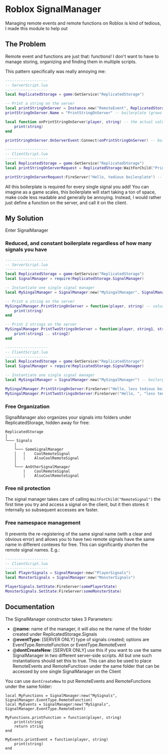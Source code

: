 # Roblox SignalManager
Managing remote events and remote functions on Roblox is kind of tedious, I made this module to help out

## The Problem
Remote event and functions are just that: functions! I don't want to have to manage storing, organizing and finding them in multiple scripts.

This pattern specifically was really annoying me:

```lua
-------------------
-- ServerScript.lua
-------------------
local ReplicatedStorage = game:GetService("ReplicatedStorage")

-- Print a string on the server
local printStringOnServer = Instance.new("RemoteEvent", ReplicatedStorage) -- boilerplate (grows with # of signals)
printStringOnServer.Name = "PrintStringOnServer" -- boilerplate (grows with # of signals)

local function onPrintStringOnServer(player, string) -- the actual valuable code
    print(string)
end

printStringOnServer.OnServerEvent:Connect(onPrintStringOnServer) -- boilerplate (grows with # of signals)

-------------------
-- ClientScript.lua
-------------------
local ReplicatedStorage = game:GetService("ReplicatedStorage")
local printStringOnServerRequest = ReplicatedStorage:WaitForChild("PrintStringOnServer") -- boilerplate (grows with # of signals)

printStringOnServerRequest:FireServer("Hello, tedious boilerplate") -- the actual valuable code
```

All this boilerplate is required for every single signal you add! You can imagine as a game scales, this boilerplate will start taking a ton of space, make code less readable and generally be annoying. Instead, I would rather just define a function on the server, and call it on the client.

## My Solution
Enter SignalManager

### Reduced, and constant boilerplate regardless of how many signals you have
```lua
-------------------
-- ServerScript.lua
-------------------
local ReplicatedStorage = game:GetService("ReplicatedStorage")
local SignalManager = require(ReplicatedStorage.SignalManager)

-- Instantiate one single signal manager
local MySingalManager = SignalManager:new("MySingalManager", SignalManager.EventType.RemoteEvent) -- boilerplate (does not grow with # of signals)

-- Print a string on the server
MySingalManager.PrintStringOnServer = function(player, string) -- valuable code
    print(string)
end

-- Print 2 strings on the server
MySingalManager.PrintTwoStringsOnServer = function(player, string1, string1) -- valuable code
    print(string1 .. string2)
end

-------------------
-- ClientScript.lua
-------------------
local ReplicatedStorage = game:GetService("ReplicatedStorage")
local SignalManager = require(ReplicatedStorage.SignalManager)

-- Instantiate one single signal manager
local MySingalManager = SignalManager:new("MySingalManager") -- boilerplate (does not grow with # of signals)

MySingalManager.PrintStringOnServer:FireServer("Hello, less tedious boilerplate") -- valuable code
MySingalManager.PrintTwoStringsOnServer:FireServer("Hello, ", "less tedious boilerplate") -- valuable code
```

### Free Organization

SignalManager also organizes your signals into folders under ReplicatedStorage, hidden away for free:

```
ReplicatedStorage
│
└─── Signals
    │
    └─── SomeSignalManager
    │   |    CoolRemoteSignal
    │   |    AlsoCoolRemoteSignal
    │   
    └─── AnOtherSignalManager
        |    CoolRemoteSignal
        |    AlsoCoolRemoteSignal
```

### Free nil protection
The signal manager takes care of calling `WaitForChild("RemoteSignal")` the first time you try and access a signal on the client, but it then stores it internally so subsequent accesses are faster.

### Free namespace management
It prevents the re-registering of the same signal name (with a clear and obvious error) and allows you to have two remote signals have the same name in different contexes for free. This can significantly shorten the remote signal names. E.g.:
```lua
-------------------
-- ClientScript.lua
-------------------
local PlayerSignals = SignalManager:new("PlayerSignals")
local MonsterSignals = SignalManager:new("MonsterSignals")

PlayerSignals.SetState:FireServer(somePlayerState)
MonsterSignals.SetState:FireServer(someMonsterState)
```

## Documentation
The SignalManager constructor takes 3 Parameters:
- @**name**: 			name of the manager, it will also ne the name of the folder created under ReplicatedStorage.Signals
- @**eventType**: 	    \[SERVER ONLY\] type of signals created; options are EventType.RemoteFunction or EventType.RemoteEvent
- @**dontCreateNew**:   \[SERVER ONLY\] use this if you want to use the same SignalManager in two different server-side scripts.
						All but one such instantiations should set this to true. This can also be used to place RemoteEvents
						and RemoteFunctiosn under the same folder that can be accessed by one single SignalManager on the Client

You can use `dontCreateNew` to put RemoteEvents and RemoteFunctions under the same folder:
```
local MyFunctions = SignalManager:new("MySignals", SignalManager.EventType.RemoteFunction)
local MyEvents = SignalManager:new("MySignals", SignalManager.EventType.RemoteEvent)

MyFunctions.printFunction = function(player, string)
    print(string)
    return string
end

MyEvents.printEvent = function(player, string)
    print(string)
end
```
